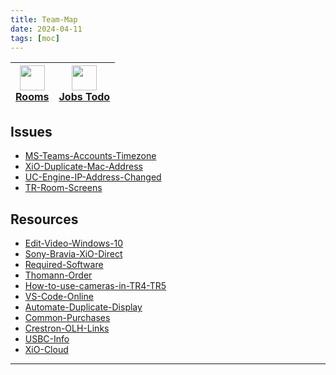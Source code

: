 ```yaml
---
title: Team-Map
date: 2024-04-11
tags: [moc]
---
```


<a href="03-Resources/Rooms/RoomView-HTML.md"><img width="40" src="https://img.icons8.com/?size=100&id=43215&format=png&color=000000"/></br>Rooms</a> | <a href="01-Projects/Job-List.md"><img width="40" src="https://img.icons8.com/?size=100&id=10758&format=png&color=CCCCCC"/></br>Jobs Todo</a>
:---: | :---:

## Issues

<ul class="dataview list-view-ul"><li><span><a data-tooltip-position="top" aria-label="03-Resources/01-Issue-Resolutions/MS-Teams-Accounts-Timezone.md" data-href="03-Resources/01-Issue-Resolutions/MS-Teams-Accounts-Timezone.md" href="03-Resources/01-Issue-Resolutions/MS-Teams-Accounts-Timezone.md" class="internal-link" target="_blank" rel="noopener">MS-Teams-Accounts-Timezone</a></span></li><li><span><a data-tooltip-position="top" aria-label="03-Resources/01-Issue-Resolutions/XiO-Duplicate-Mac-Address.md" data-href="03-Resources/01-Issue-Resolutions/XiO-Duplicate-Mac-Address.md" href="03-Resources/01-Issue-Resolutions/XiO-Duplicate-Mac-Address.md" class="internal-link" target="_blank" rel="noopener">XiO-Duplicate-Mac-Address</a></span></li><li><span><a data-tooltip-position="top" aria-label="03-Resources/01-Issue-Resolutions/UC-Engine-IP-Address-Changed.md" data-href="03-Resources/01-Issue-Resolutions/UC-Engine-IP-Address-Changed.md" href="03-Resources/01-Issue-Resolutions/UC-Engine-IP-Address-Changed.md" class="internal-link" target="_blank" rel="noopener">UC-Engine-IP-Address-Changed</a></span></li><li><span><a data-tooltip-position="top" aria-label="03-Resources/01-Issue-Resolutions/TR-Room-Screens.md" data-href="03-Resources/01-Issue-Resolutions/TR-Room-Screens.md" href="03-Resources/01-Issue-Resolutions/TR-Room-Screens.md" class="internal-link" target="_blank" rel="noopener">TR-Room-Screens</a></span></li></ul>

## Resources
<ul class="dataview list-view-ul"><li><span><a data-tooltip-position="top" aria-label="03-Resources/02-Resources/Edit-Video-Windows-10.md" data-href="03-Resources/02-Resources/Edit-Video-Windows-10.md" href="03-Resources/02-Resources/Edit-Video-Windows-10.md" class="internal-link" target="_blank" rel="noopener">Edit-Video-Windows-10</a></span></li><li><span><a data-tooltip-position="top" aria-label="03-Resources/02-Resources/Sony-Bravia-XiO-Direct.md" data-href="03-Resources/02-Resources/Sony-Bravia-XiO-Direct.md" href="03-Resources/02-Resources/Sony-Bravia-XiO-Direct.md" class="internal-link" target="_blank" rel="noopener">Sony-Bravia-XiO-Direct</a></span></li><li><span><a data-tooltip-position="top" aria-label="03-Resources/02-Resources/Required-Software.md" data-href="03-Resources/02-Resources/Required-Software.md" href="03-Resources/02-Resources/Required-Software.md" class="internal-link" target="_blank" rel="noopener">Required-Software</a></span></li><li><span><a data-tooltip-position="top" aria-label="03-Resources/02-Resources/Thomann-Order.md" data-href="03-Resources/02-Resources/Thomann-Order.md" href="03-Resources/02-Resources/Thomann-Order.md" class="internal-link" target="_blank" rel="noopener">Thomann-Order</a></span></li><li><span><a data-tooltip-position="top" aria-label="03-Resources/02-Resources/How-to-use-cameras-in-TR4-TR5.md" data-href="03-Resources/02-Resources/How-to-use-cameras-in-TR4-TR5.md" href="03-Resources/02-Resources/How-to-use-cameras-in-TR4-TR5.md" class="internal-link" target="_blank" rel="noopener">How-to-use-cameras-in-TR4-TR5</a></span></li><li><span><a data-tooltip-position="top" aria-label="03-Resources/02-Resources/VS-Code-Online.md" data-href="03-Resources/02-Resources/VS-Code-Online.md" href="03-Resources/02-Resources/VS-Code-Online.md" class="internal-link" target="_blank" rel="noopener">VS-Code-Online</a></span></li><li><span><a data-tooltip-position="top" aria-label="03-Resources/02-Resources/Automate-Duplicate-Display.md" data-href="03-Resources/02-Resources/Automate-Duplicate-Display.md" href="03-Resources/02-Resources/Automate-Duplicate-Display.md" class="internal-link" target="_blank" rel="noopener">Automate-Duplicate-Display</a></span></li><li><span><a data-tooltip-position="top" aria-label="03-Resources/02-Resources/Common-Purchases.md" data-href="03-Resources/02-Resources/Common-Purchases.md" href="03-Resources/02-Resources/Common-Purchases.md" class="internal-link" target="_blank" rel="noopener">Common-Purchases</a></span></li><li><span><a data-tooltip-position="top" aria-label="03-Resources/02-Resources/Crestron-OLH-Links.md" data-href="03-Resources/02-Resources/Crestron-OLH-Links.md" href="03-Resources/02-Resources/Crestron-OLH-Links.md" class="internal-link" target="_blank" rel="noopener">Crestron-OLH-Links</a></span></li><li><span><a data-tooltip-position="top" aria-label="03-Resources/02-Resources/USBC-Info.md" data-href="03-Resources/02-Resources/USBC-Info.md" href="03-Resources/02-Resources/USBC-Info.md" class="internal-link" target="_blank" rel="noopener">USBC-Info</a></span></li><li><span><a data-tooltip-position="top" aria-label="03-Resources/02-Resources/XiO-Cloud.md" data-href="03-Resources/02-Resources/XiO-Cloud.md" href="03-Resources/02-Resources/XiO-Cloud.md" class="internal-link" target="_blank" rel="noopener">XiO-Cloud</a></span></li></ul>




--- 

